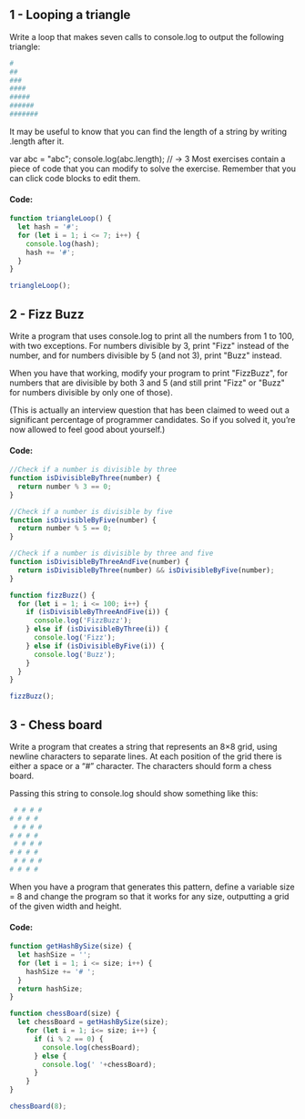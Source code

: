 ## 1 - Looping a triangle

Write a loop that makes seven calls to console.log to output the following triangle:
```bash
#
##
###
####
#####
######
#######
```
It may be useful to know that you can find the length of a string by writing .length after it.

var abc = "abc";
console.log(abc.length);
// → 3
Most exercises contain a piece of code that you can modify to solve the exercise. Remember that 
you can click code blocks to edit them.

#### Code:

```javascript
function triangleLoop() {
  let hash = '#';
  for (let i = 1; i <= 7; i++) {
    console.log(hash);
    hash += '#';
  }
}

triangleLoop();
```

## 2 - Fizz Buzz

Write a program that uses console.log to print all the numbers from 1 to 100, 
with two exceptions. For numbers divisible by 3, print "Fizz" instead of the number, 
and for numbers divisible by 5 (and not 3), print "Buzz" instead.

When you have that working, modify your program to print "FizzBuzz", for numbers that are 
divisible by both 3 and 5 (and still print "Fizz" or "Buzz" for numbers divisible by only one of those).

(This is actually an interview question that has been claimed to weed out a significant percentage 
of programmer candidates. So if you solved it, you’re now allowed to feel good about yourself.)

#### Code:

```javascript
//Check if a number is divisible by three
function isDivisibleByThree(number) {
  return number % 3 == 0;
}

//Check if a number is divisible by five
function isDivisibleByFive(number) {
  return number % 5 == 0;
}

//Check if a number is divisible by three and five
function isDivisibleByThreeAndFive(number) {
  return isDivisibleByThree(number) && isDivisibleByFive(number);
}

function fizzBuzz() {
  for (let i = 1; i <= 100; i++) {
    if (isDivisibleByThreeAndFive(i)) {
      console.log('FizzBuzz');
    } else if (isDivisibleByThree(i)) {
      console.log('Fizz');
    } else if (isDivisibleByFive(i)) {
      console.log('Buzz');
    }
  }
}

fizzBuzz();
```

## 3 - Chess board

Write a program that creates a string that represents an 8×8 grid, using newline 
characters to separate lines. At each position of the grid there is either a 
space or a “#” character. The characters should form a chess board.

Passing this string to console.log should show something like this:
```bash
 # # # #
# # # #
 # # # #
# # # #
 # # # #
# # # #
 # # # #
# # # #
```
When you have a program that generates this pattern, define a variable size = 8 
and change the program so that it works for any size, outputting a grid of 
the given width and height.

#### Code:

```javascript
function getHashBySize(size) {
  let hashSize = '';
  for (let i = 1; i <= size; i++) {
    hashSize += '# ';
  }
  return hashSize;
}

function chessBoard(size) {
  let chessBoard = getHashBySize(size);
    for (let i = 1; i<= size; i++) {
      if (i % 2 == 0) {
        console.log(chessBoard);
      } else {
        console.log(' '+chessBoard);
      }
    }
}

chessBoard(8);
```